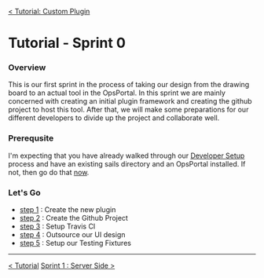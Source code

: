 [< Tutorial: Custom Plugin](tutorial.md)
# Tutorial - Sprint 0


### Overview
This is our first sprint in the process of taking our design from the drawing board to an actual tool in the OpsPortal.  In this sprint we are mainly concerned with creating an initial plugin framework and creating the github project to host this tool.  After that, we will make some preparations for our different developers to divide up the project and collaborate well. 


### Prerequsite
I'm expecting that you have already walked through our [Developer Setup](../develop/develop_setup.md) process and have an existing sails directory and an OpsPortal installed.  If not, then go do that [now](../develop/develop_setup.md).


### Let's Go

+ [step 1](tutorial_sprint0_01_createPlugin.md) : Create the new plugin
+ [step 2](tutorial_sprint0_02_createProject.md) : Create the Github Project
+ [step 3](tutorial_sprint0_03_setupTravisCI.md) : Setup Travis CI 
+ [step 4](tutorial_sprint0_04_outsourceUIDesign.md) : Outsource our UI design
+ [step 5](tutorial_sprint0_05_designFixtures.md) : Setup our Testing Fixtures


---
[< Tutorial](tutorial.md)
[Sprint 1 : Server Side >](tutorial_sprint1.md) 